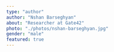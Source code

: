 ```yaml
---
type: "author"
author: "Nshan Barseghyan"
about: "Researcher at Gate42"
photo: "./photos/nshan-barseghyan.jpg"
gender: "male"
featured: true
---
```

